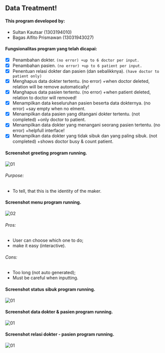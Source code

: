 ## Data Treatment!

#### This program developed by:
- Sultan Kautsar (1303194010)
- Bagas Alfito Prismawan (13031943027)

#### Fungsionalitas program yang telah dicapai:
- [x] Penambahan dokter. ```(no error) +up to 6 doctor per input.```
- [x] Penambahan pasien. ```(no error) +up to 6 patient per input.```
- [x] Penentuan relasi dokter dan pasien (dan sebalikknya). ```(have doctor to patient only)```
- [x] Menghapus data dokter tertentu. (no error) +when doctor deleted, relation will be remove automatically!
- [x] Manghapus data pasien tertentu. (no error) +when patient deleted, relation to doctor will removed!
- [x] Menampilkan data keseluruhan pasien beserta data dokternya. (no error) +say empty when no elment.
- [x] Menampilkan data pasien yang ditangani dokter tertentu. (not completed) +only doctor to patient.
- [x] Menampilkan data dokter yang menangani seorang pasien tertentu. (no error) +helpfull interface!
- [x] Menampilkan data dokter yang tidak sibuk dan yang paling sibuk. (not completed) +shows doctor busy & count patient.

#### Screenshot greeting program running. <br>
![01](https://github.com/svzax/TubesMultiLinklist_ASD_DataBerobat/blob/master/Data%20Berobat/img/1.png)
###### Purpose:
- To tell, that this is the identity of the maker.

#### Screenshot menu program running. <br>
![02](https://github.com/svzax/TubesMultiLinklist_ASD_DataBerobat/blob/master/Data%20Berobat/img/2.png)
###### Pros:
- User can choose which one to do;
- make it easy (interactive).
###### Cons:
- Too long (not auto generated);
- Must be careful when inputting.

#### Screenshot status sibuk program running. <br>
![01](https://github.com/svzax/TubesMultiLinklist_ASD_DataBerobat/blob/master/Data%20Berobat/img/3.png)

#### Screenshot data dokter & pasien program running. <br>
![01](https://github.com/svzax/TubesMultiLinklist_ASD_DataBerobat/blob/master/Data%20Berobat/img/4.png)

#### Screenshot relasi dokter - pasien program running. <br>
![01](https://github.com/svzax/TubesMultiLinklist_ASD_DataBerobat/blob/master/Data%20Berobat/img/5.png)
